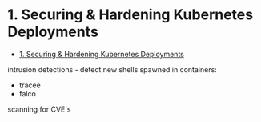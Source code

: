 # 1. Securing & Hardening Kubernetes Deployments

- [1. Securing & Hardening Kubernetes Deployments](#1-securing--hardening-kubernetes-deployments)

intrusion detections - detect new shells spawned in containers:
- tracee
- falco

scanning for CVE's